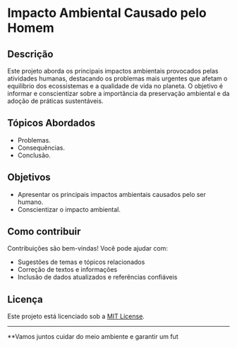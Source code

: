 # Impacto Ambiental Causado pelo Homem

## Descrição
Este projeto aborda os principais impactos ambientais provocados pelas atividades humanas, destacando os problemas mais urgentes que afetam o equilíbrio dos ecossistemas e a qualidade de vida no planeta. O objetivo é informar e conscientizar sobre a importância da preservação ambiental e da adoção de práticas sustentáveis.

## Tópicos Abordados
- Problemas.
- Consequências. 
- Conclusão.

## Objetivos
- Apresentar os principais impactos ambientais causados pelo ser humano.
- Conscientizar o impacto ambiental.

## Como contribuir
Contribuições são bem-vindas! Você pode ajudar com:
- Sugestões de temas e tópicos relacionados  
- Correção de textos e informações  
- Inclusão de dados atualizados e referências confiáveis  

## Licença
Este projeto está licenciado sob a [MIT License](LICENSE).

---

**Vamos juntos cuidar do meio ambiente e garantir um fut